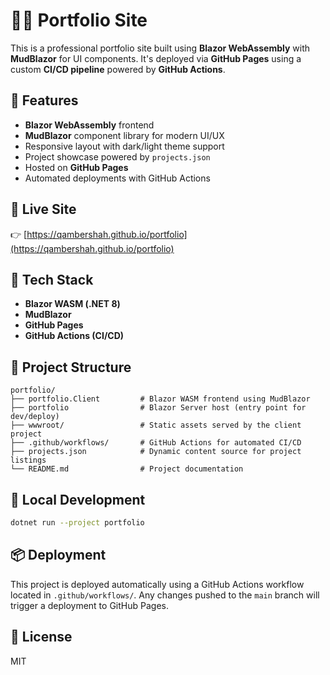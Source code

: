 # 🧑‍💻 Portfolio Site

This is a professional portfolio site built using **Blazor WebAssembly** with **MudBlazor** for UI components. It's deployed via **GitHub Pages** using a custom **CI/CD pipeline** powered by **GitHub Actions**.

## 🚀 Features

- **Blazor WebAssembly** frontend
- **MudBlazor** component library for modern UI/UX
- Responsive layout with dark/light theme support
- Project showcase powered by `projects.json`
- Hosted on **GitHub Pages**
- Automated deployments with GitHub Actions

## 🔗 Live Site

👉 [https://qambershah.github.io/portfolio](https://qambershah.github.io/portfolio)

## 🧰 Tech Stack

- **Blazor WASM (.NET 8)**
- **MudBlazor**
- **GitHub Pages**
- **GitHub Actions (CI/CD)**

## 📂 Project Structure

```text
portfolio/
├── portfolio.Client         # Blazor WASM frontend using MudBlazor
├── portfolio                # Blazor Server host (entry point for dev/deploy)
├── wwwroot/                 # Static assets served by the client project
├── .github/workflows/       # GitHub Actions for automated CI/CD
├── projects.json            # Dynamic content source for project listings
└── README.md                # Project documentation
```

## 🧪 Local Development

```bash
dotnet run --project portfolio
```

## 📦 Deployment

This project is deployed automatically using a GitHub Actions workflow located in `.github/workflows/`. 
Any changes pushed to the `main` branch will trigger a deployment to GitHub Pages.

## 🧾 License

MIT